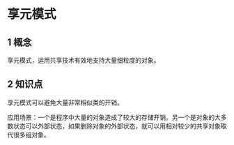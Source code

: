 # 享元模式

## 1 概念

享元模式，运用共享技术有效地支持大量细粒度的对象。

## 2 知识点

享元模式可以避免大量非常相似类的开销。

应用场景：一个是程序中大量的对象造成了较大的存储开销。另一个是对象的大多数状态可以外部状态，如果删除对象的外部状态，就可以用相对较少的共享对象取代很多组对象。

